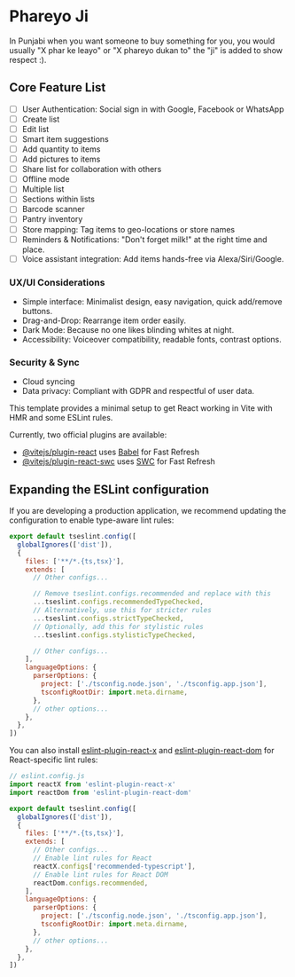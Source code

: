 # Phareyo Ji

In Punjabi when you want someone to buy something for you, you would usually "X phar ke leayo" or "X phareyo dukan to" the "ji" is added to show respect :).

## Core Feature List

- [ ] User Authentication: Social sign in with Google, Facebook or WhatsApp
- [ ] Create list
- [ ] Edit list
- [ ] Smart item suggestions
- [ ] Add quantity to items
- [ ] Add pictures to items
- [ ] Share list for collaboration with others
- [ ] Offline mode
- [ ] Multiple list
- [ ] Sections within lists
- [ ] Barcode scanner
- [ ] Pantry inventory
- [ ] Store mapping: Tag items to geo-locations or store names
- [ ] Reminders & Notifications: "Don't forget milk!" at the right time and place.
- [ ] Voice assistant integration: Add items hands-free via Alexa/Siri/Google.

### UX/UI Considerations

- Simple interface: Minimalist design, easy navigation, quick add/remove buttons.
- Drag-and-Drop: Rearrange item order easily.
- Dark Mode: Because no one likes blinding whites at night.
- Accessibility: Voiceover compatibility, readable fonts, contrast options.

### Security & Sync

- Cloud syncing
- Data privacy: Compliant with GDPR and respectful of user data.

This template provides a minimal setup to get React working in Vite with HMR and some ESLint rules.

Currently, two official plugins are available:

- [@vitejs/plugin-react](https://github.com/vitejs/vite-plugin-react/blob/main/packages/plugin-react) uses [Babel](https://babeljs.io/) for Fast Refresh
- [@vitejs/plugin-react-swc](https://github.com/vitejs/vite-plugin-react/blob/main/packages/plugin-react-swc) uses [SWC](https://swc.rs/) for Fast Refresh

## Expanding the ESLint configuration

If you are developing a production application, we recommend updating the configuration to enable type-aware lint rules:

```js
export default tseslint.config([
  globalIgnores(['dist']),
  {
    files: ['**/*.{ts,tsx}'],
    extends: [
      // Other configs...

      // Remove tseslint.configs.recommended and replace with this
      ...tseslint.configs.recommendedTypeChecked,
      // Alternatively, use this for stricter rules
      ...tseslint.configs.strictTypeChecked,
      // Optionally, add this for stylistic rules
      ...tseslint.configs.stylisticTypeChecked,

      // Other configs...
    ],
    languageOptions: {
      parserOptions: {
        project: ['./tsconfig.node.json', './tsconfig.app.json'],
        tsconfigRootDir: import.meta.dirname,
      },
      // other options...
    },
  },
])
```

You can also install [eslint-plugin-react-x](https://github.com/Rel1cx/eslint-react/tree/main/packages/plugins/eslint-plugin-react-x) and [eslint-plugin-react-dom](https://github.com/Rel1cx/eslint-react/tree/main/packages/plugins/eslint-plugin-react-dom) for React-specific lint rules:

```js
// eslint.config.js
import reactX from 'eslint-plugin-react-x'
import reactDom from 'eslint-plugin-react-dom'

export default tseslint.config([
  globalIgnores(['dist']),
  {
    files: ['**/*.{ts,tsx}'],
    extends: [
      // Other configs...
      // Enable lint rules for React
      reactX.configs['recommended-typescript'],
      // Enable lint rules for React DOM
      reactDom.configs.recommended,
    ],
    languageOptions: {
      parserOptions: {
        project: ['./tsconfig.node.json', './tsconfig.app.json'],
        tsconfigRootDir: import.meta.dirname,
      },
      // other options...
    },
  },
])
```
